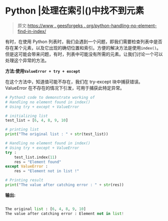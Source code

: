 # Python |处理在索引()中找不到元素

> 原文:[https://www . geesforgeks . org/python-handling-no-element-find-in-index/](https://www.geeksforgeeks.org/python-handling-no-element-found-in-index/)

有时，在使用 Python 列表时，我们会遇到一个问题，即我们需要检查列表中是否存在某个元素，以及它出现的确切位置和索引。方便的解决方法是使用`index()`。但是这可能会带来问题，有时，列表中可能没有所需的元素。让我们讨论一个可以处理这个异常的方法。

**方法:使用`ValueError + try + except`**

在这个方法中，知道值可能不存在，我们在 try-except 块中捕获错误。ValueError 在不存在的情况下引发，可用于捕获此特定异常。

```py
# Python3 code to demonstrate working of
# Handling no element found in index()
# Using try + except + ValueError

# initializing list
test_list = [6, 4, 8, 9, 10]

# printing list
print("The original list : " + str(test_list))

# Handling no element found in index()
# Using try + except + ValueError
try :
    test_list.index(11)
    res = "Element found"
except ValueError :
    res = "Element not in list !"

# Printing result
print("The value after catching error : " + str(res))
```

**输出:**

```py

The original list : [6, 4, 8, 9, 10]
The value after catching error : Element not in list!

```